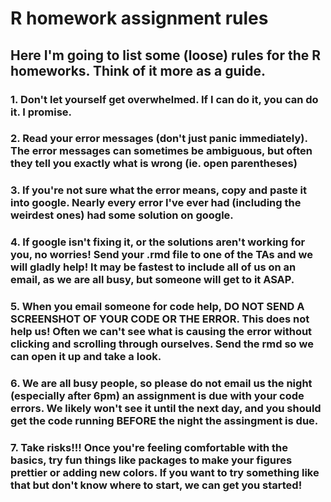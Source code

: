 # R homework assignment rules
## Here I'm going to list some (loose) rules for the R homeworks. Think of it more as a guide. 
### 1. Don't let yourself get overwhelmed. If I can do it, you can do it. I promise. 
### 2. Read your error messages (don't just panic immediately). The error messages can sometimes be ambiguous, but often they tell you exactly what is wrong (ie. open parentheses)
### 3. If you're not sure what the error means, copy and paste it into google. Nearly every error I've ever had (including the weirdest ones) had some solution on google. 
### 4. If google isn't fixing it, or the solutions aren't working for you, no worries! Send your .rmd file to one of the TAs and we will gladly help! It may be fastest to include all of us on an email, as we are all busy, but someone will get to it ASAP. 
### 5. When you email someone for code help, DO NOT SEND A SCREENSHOT OF YOUR CODE OR THE ERROR. This does not help us! Often we can't see what is causing the error without clicking and scrolling through ourselves. Send the rmd so we can open it up and take a look. 
### 6. We are all busy people, so please do not email us the night (especially after 6pm) an assignment is due with your code errors. We likely won't see it until the next day, and you should get the code running BEFORE the night the assingment is due. 
### 7. Take risks!!! Once you're feeling comfortable with the basics, try fun things like packages to make your figures prettier or adding new colors. If you want to try something like that but don't know where to start, we can get you started!
